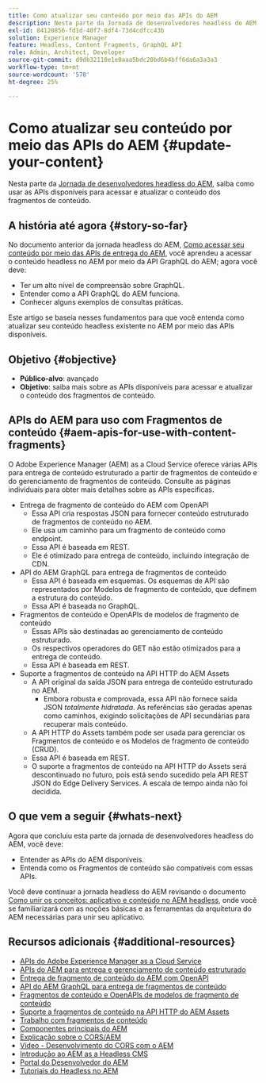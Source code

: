 ```yaml
---
title: Como atualizar seu conteúdo por meio das APIs do AEM
description: Nesta parte da Jornada de desenvolvedores headless do AEM, saiba como usar as APIs disponíveis para acessar e atualizar o conteúdo dos fragmentos de conteúdo.
exl-id: 84120856-fd1d-40f7-8df4-73d4cdfcc43b
solution: Experience Manager
feature: Headless, Content Fragments, GraphQL API
role: Admin, Architect, Developer
source-git-commit: d9db32110e1e0aaa5bdc20bd6b4bff6da6a3a3a3
workflow-type: tm+mt
source-wordcount: '578'
ht-degree: 25%

---
```


# Como atualizar seu conteúdo por meio das APIs do AEM {#update-your-content}

Nesta parte da [Jornada de desenvolvedores headless do AEM](overview.md), saiba como usar as APIs disponíveis para acessar e atualizar o conteúdo dos fragmentos de conteúdo.

## A história até agora {#story-so-far}

No documento anterior da jornada headless do AEM, [Como acessar seu conteúdo por meio das APIs de entrega do AEM](access-your-content.md), você aprendeu a acessar o conteúdo headless no AEM por meio da API GraphQL do AEM; agora você deve:

* Ter um alto nível de compreensão sobre GraphQL.
* Entender como a API GraphQL do AEM funciona.
* Conhecer alguns exemplos de consultas práticas.

Este artigo se baseia nesses fundamentos para que você entenda como atualizar seu conteúdo headless existente no AEM por meio das APIs disponíveis.

## Objetivo {#objective}

* **Público-alvo**: avançado
* **Objetivo**: saiba mais sobre as APIs disponíveis para acessar e atualizar o conteúdo dos fragmentos de conteúdo.

## APIs do AEM para uso com Fragmentos de conteúdo {#aem-apis-for-use-with-content-fragments}

O Adobe Experience Manager (AEM) as a Cloud Service oferece várias APIs para entrega de conteúdo estruturado a partir de fragmentos de conteúdo e do gerenciamento de fragmentos de conteúdo. Consulte as páginas individuais para obter mais detalhes sobre as APIs específicas.

* Entrega de fragmento de conteúdo do AEM com OpenAPI
   * Essa API cria respostas JSON para fornecer conteúdo estruturado de fragmentos de conteúdo no AEM.
   * Ele usa um caminho para um fragmento de conteúdo como endpoint.
   * Essa API é baseada em REST.
   * Ele é otimizado para entrega de conteúdo, incluindo integração de CDN.
* API do AEM GraphQL para entrega de fragmentos de conteúdo
   * Essa API é baseada em esquemas. Os esquemas de API são representados por Modelos de fragmento de conteúdo, que definem a estrutura do conteúdo.
   * Essa API é baseada no GraphQL.
* Fragmentos de conteúdo e OpenAPIs de modelos de fragmento de conteúdo
   * Essas APIs são destinadas ao gerenciamento de conteúdo estruturado.
   * Os respectivos operadores do GET não estão otimizados para a entrega de conteúdo.
   * Essa API é baseada em REST.
* Suporte a fragmentos de conteúdo na API HTTP do AEM Assets
   * A API original da saída JSON para entrega de conteúdo estruturado no AEM.
      * Embora robusta e comprovada, essa API não fornece saída JSON *totalmente hidratada*. As referências são geradas apenas como caminhos, exigindo solicitações de API secundárias para recuperar mais conteúdo.
   * A API HTTP do Assets também pode ser usada para gerenciar os Fragmentos de conteúdo e os Modelos de fragmento de conteúdo (CRUD).
   * Essa API é baseada em REST.
   * O suporte a fragmentos de conteúdo na API HTTP do Assets será descontinuado no futuro, pois está sendo sucedido pela API REST JSON do Edge Delivery Services. A escala de tempo ainda não foi decidida.

## O que vem a seguir {#whats-next}

Agora que concluiu esta parte da jornada de desenvolvedores headless do AEM, você deve:

* Entender as APIs do AEM disponíveis.
* Entenda como os Fragmentos de conteúdo são compatíveis com essas APIs.

Você deve continuar a jornada headless do AEM revisando o documento [Como unir os conceitos: aplicativo e conteúdo no AEM headless](put-it-all-together.md), onde você se familiarizará com as noções básicas e as ferramentas da arquitetura do AEM necessárias para unir seu aplicativo.

## Recursos adicionais {#additional-resources}

* [APIs do Adobe Experience Manager as a Cloud Service](https://developer.adobe.com/experience-cloud/experience-manager-apis/)
* [APIs do AEM para entrega e gerenciamento de conteúdo estruturado](/help/headless/apis-headless-and-content-fragments.md)
* [Entrega de fragmento de conteúdo do AEM com OpenAPI](/help/headless/aem-content-fragment-delivery-with-openapi.md)
* [API do AEM GraphQL para entrega de fragmentos de conteúdo](/help/headless/graphql-api/content-fragments.md)
* [Fragmentos de conteúdo e OpenAPIs de modelos de fragmento de conteúdo](/help/headless/content-fragment-openapis.md)
* [Suporte a fragmentos de conteúdo na API HTTP do AEM Assets](/help/assets/content-fragments/assets-api-content-fragments.md)
* [Trabalho com fragmentos de conteúdo](/help/sites-cloud/administering/content-fragments/overview.md)
* [Componentes principais do AEM](https://experienceleague.adobe.com/docs/experience-manager-core-components/using/introduction.html?lang=pt-BR)
* [Explicação sobre o CORS/AEM](https://helpx.adobe.com/experience-manager/kt/platform-repository/using/cors-security-article-understand.html?lang=pt-BR)
* [Vídeo - Desenvolvimento do CORS com o AEM](https://helpx.adobe.com/experience-manager/kt/platform-repository/using/cors-security-technical-video-develop.html?lang=pt-BR)
* [Introdução ao AEM as a Headless CMS](/help/headless/introduction.md)
* [Portal do Desenvolvedor do AEM](https://experienceleague.adobe.com/landing/experience-manager/headless/developer.html?lang=pt-BR)
* [Tutoriais do Headless no AEM](https://experienceleague.adobe.com/docs/experience-manager-learn/getting-started-with-aem-headless/overview.html?lang=pt-BR)
